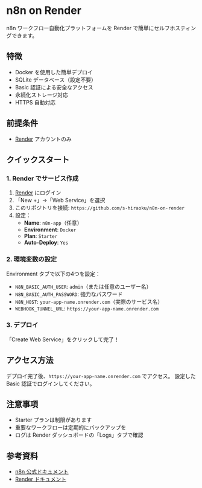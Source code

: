 # n8n on Render

n8n ワークフロー自動化プラットフォームを Render で簡単にセルフホスティングできます。

## 特徴

- Docker を使用した簡単デプロイ
- SQLite データベース（設定不要）
- Basic 認証による安全なアクセス
- 永続化ストレージ対応
- HTTPS 自動対応

## 前提条件

- [Render](https://render.com) アカウントのみ

## クイックスタート

### 1. Render でサービス作成

1. [Render](https://render.com) にログイン
2. 「New +」→「Web Service」を選択
3. このリポジトリを接続: `https://github.com/s-hiraoku/n8n-on-render`
4. 設定：
   - **Name**: `n8n-app`（任意）
   - **Environment**: `Docker`
   - **Plan**: `Starter`
   - **Auto-Deploy**: `Yes`

### 2. 環境変数の設定

Environment タブで以下の4つを設定：

- `N8N_BASIC_AUTH_USER`: `admin`（または任意のユーザー名）
- `N8N_BASIC_AUTH_PASSWORD`: 強力なパスワード
- `N8N_HOST`: `your-app-name.onrender.com`（実際のサービス名）
- `WEBHOOK_TUNNEL_URL`: `https://your-app-name.onrender.com`

### 3. デプロイ

「Create Web Service」をクリックして完了！

## アクセス方法

デプロイ完了後、`https://your-app-name.onrender.com` でアクセス。
設定した Basic 認証でログインしてください。

## 注意事項

- Starter プランは制限があります
- 重要なワークフローは定期的にバックアップを
- ログは Render ダッシュボードの「Logs」タブで確認

## 参考資料

- [n8n 公式ドキュメント](https://docs.n8n.io/)
- [Render ドキュメント](https://render.com/docs)